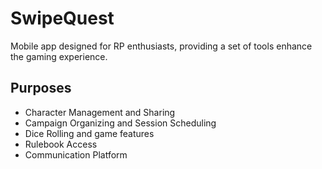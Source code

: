 # SwipeQuest
Mobile app designed for RP enthusiasts, providing a set of tools enhance the gaming experience.


## Purposes
* Character Management and Sharing
* Campaign Organizing and Session Scheduling
* Dice Rolling and game features
* Rulebook Access
* Communication Platform
